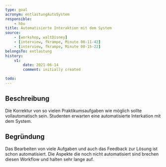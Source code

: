 ```yaml
---
type: goal
acronym: entlastungAutoSystem
responsible: 
    - hbu
title: Automatisierte Interaktion mit dem System
source: 
    - [workshop, waltDisney]
    - [interview, fkrampe, Minute 00-11-42]
    - [interview, fkrampe, Minute 00-15-22]
belongsTo: entlastung
history:
    v1:
        date: 2021-06-14
        comment: initially created

todo:
---
```


## Beschreibung

Die Korrektur von so vielen Praktikumsaufgaben wie möglich sollte vollautomatisch sein.
Studenten erwarten eine automatisierte Interkation mit dem System.

## Begründung

Das Bearbeiten von viele Aufgaben und auch das Feedback zur Lösung ist schon automatisiert. Die Aspekte die noch nicht automatisiert sind brechen diesen Workflow und halten sehr lange auf.

